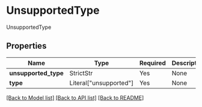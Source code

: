 # UnsupportedType

UnsupportedType

## Properties
| Name | Type | Required | Description |
| ------------ | ------------- | ------------- | ------------- |
**unsupported_type** | StrictStr | Yes | None |
**type** | Literal["unsupported"] | Yes | None |


[[Back to Model list]](../../README.md#documentation-for-models) [[Back to API list]](../../README.md#documentation-for-api-endpoints) [[Back to README]](../../README.md)
